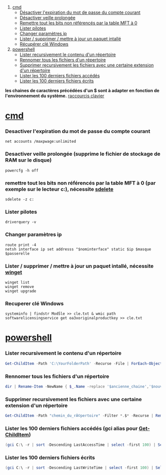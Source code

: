 1. [cmd](#cmd)
    - [Désactiver l'expiration du mot de passe du compte courant](#desactiver-lexpiration-du-mot-de-passe-du-compte-courant)
    - [Désactiver veille prolongée](#desactiver-veille-prolong%C3%A9e-supprime-le-fichier-de-stockage-de-ram-sur-le-disque)
    - [Remettre tout les bits non référencés par la table MFT à 0](#remettre-tout-les-bits-non-r%C3%A9f%C3%A9renc%C3%A9s-par-la-table-mft-%C3%A0-0-par-exemple-sur-le-lecteur-c-n%C3%A9cessite-sdelete)
    - [Lister pilotes](#lister-pilotes)
    - [Changer paramètres ip](#changer-paramètres-ip)
    - [Lister / supprimer / mettre à jour un paquet intallé](#lister--supprimer--mettre-%C3%A0-jour-un-paquet-intall%C3%A9-n%C3%A9cessite-winget)
    - [Récupérer clé Windows](#recuperer-clé-windows)
2. [powershell](#powershell)
    - [Lister recursivement le contenu d'un répertoire](#lister-recursivement-le-contenu-dun-répertoire)
    - [Rennomer tous les fichiers d'un répertoire](#rennomer-tous-les-fichiers-dun-répertoire)
    - [Supprimer recursivement les fichiers avec une certaine extension d'un répertoire](#supprimer-recursivement-les-fichiers-avec-une-certaine-extension-dun-répertoire)
    - [Lister les 100 derniers fichiers accédés](#lister-les-100-derniers-fichiers-acc%C3%A9d%C3%A9s-gci-alias-pour-get-childitem)
    - [Lister les 100 derniers fichiers écrits](#lister-les-100-derniers-fichiers-écrits)

**les chaines de caractères précédées d'un $ sont à adapter en fonction de l'environnement du système.**
[raccourcis clavier](https://ss64.com/nt/syntax-keyboard.html)

# [cmd](https://ss64.com/nt/)
### Desactiver l'expiration du mot de passe du compte courant
```batch
net accounts /maxpwage:unlimited
```
### Desactiver veille prolongée (supprime le fichier de stockage de RAM sur le disque)
```batch
powercfg -h off
```
### remettre tout les bits non référencés par la table MFT à 0 (par exemple sur le lecteur c:), nécessite [sdelete](https://learn.microsoft.com/fr-fr/sysinternals/downloads/sdelete)
```batch
sdelete -z c:
```
### Lister pilotes
```batch
driverquery -v
```
### Changer paramètres ip
```batch
route print -4
netsh interface ip set addresss "$nominterface" static $ip $masque $passerelle
```
### Lister / supprimer / mettre à jour un paquet intallé, nécessite [winget](https://github.com/microsoft/winget-cli/releases)
```batch
winget list
winget remove
winget upgrade
```
### Recuperer clé Windows
```batch
systeminfo | findstr ModŠle >> cle.txt & wmic path softwarelicensingservice get oa3xoriginalproductkey >> cle.txt
```

# [powershell](https://ss64.com/ps/)
### Lister recursivement le contenu d'un répertoire
```powershell
Get-ChildItem -Path 'C:\YourFolderPath' -Recurse -File | ForEach-Object { $_.BaseName } | Out-File -FilePath '.\liste.txt'
```
### Rennomer tous les fichiers d'un répertoire
```powershell
dir | Rename-Item -NewName { $_.Name -replace '$ancienne_chaine','$nouvelle_chaine' }
```

### Supprimer recursivement les fichiers avec une certaine extension d'un répertoire
```powershell
Get-ChildItem -Path "chemin_du_rÃ©pertoire" -Filter *.$* -Recurse | Remove-Item
```

### Lister les 100 derniers fichiers accédés (gci alias pour [Get-ChildItem](https://blog.netwrix.com/2023/06/21/get-childitem-cmdlet-in-powershell/))
```powershell
(gci C:\ -r | sort -Descending LastAccessTime | select -first 100) | Select-Object -Property LastAccessTime,FullName
```

### Lister les 100 derniers fichiers écrits
```powershell
(gci C:\ -r | sort -Descending LastWriteTime | select -first 100) | Select-Object -Property LastWriteTime,FullName
```
